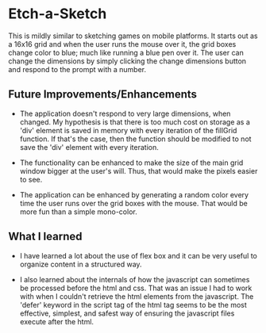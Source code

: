 # Etch-a-Sketch
This is mildly similar to sketching games on mobile platforms. 
It starts out as a 16x16 grid and when the user runs the mouse over it,
the grid boxes change color to blue; much like running a blue pen over it.
The user can change the dimensions by simply clicking the change dimensions
button and respond to the prompt with a number.

## Future Improvements/Enhancements

- The application doesn't respond to very large dimensions, when changed.
My hypothesis is that there is too much cost on storage as a 'div' element is saved 
in memory with every iteration of the fillGrid function. If that's the case,
then the function should be modified to not save the 'div' element with every iteration.

- The functionality can be enhanced to make the size of the main grid window
bigger at the user's will. Thus, that would make the pixels easier to see.

- The application can be enhanced by generating a random color every time
the user runs over the grid boxes with the mouse. That would be more fun than a
simple mono-color.

## What I learned

- I have learned a lot about the use of flex box and it can be very useful to organize 
content in a structured way.

- I also learned about the internals of how the javascript can sometimes be processed before the 
html and css. That was an issue I had to work with when I couldn't retrieve the html elements 
from the javascript. The 'defer' keyword in the script tag of the html tag seems to be
the most effective, simplest, and safest way of ensuring the javascript files execute 
after the html.
